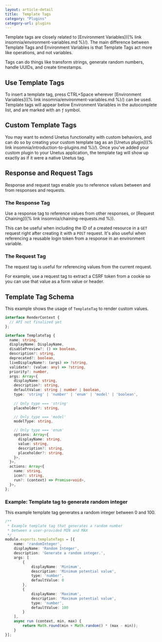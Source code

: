 ```yaml
---
layout: article-detail
title:  Template Tags
category: "Plugins"
category-url: plugins
---
```


Template tags are closely related to [Environment Variables]({% link insomnia/environment-variables.md %}/). The main difference between Template Tags and Environment Variables is that Template Tags act more like operations, and not variables.

Tags can do things like transform strings, generate random numbers, handle UUIDs, and create timestamps.

## Use Template Tags

To insert a template tag, press CTRL+Space wherever [Environment Variables]({% link insomnia/environment-variables.md %}/) can be used. Template tags will appear below Environment Variables in the autocomplete list, and are marked with an `ƒ` symbol.

## Custom Template Tags

You may want to extend Unetus functionality with custom behaviors, and can do so by creating your custom template tag as an [Unetus plugin]({% link insomnia/introduction-to-plugins.md %}/). Once you've added your custom plugin to your Unetus application, the template tag will show up exactly as if it were a native Unetus tag.

## Response and Request Tags

Response and request tags enable you to reference values between and from responses and requests.

### The Response Tag

Use a response tag to reference values from other responses, or [Request Chaining]({% link insomnia/chaining-requests.md %}).

This can be useful when including the ID of a created resource in a `GET` request right after creating it with a `POST` request. It's also useful when referencing a reusable login token from a response in an environment variable.

### The Request Tag

The request tag is useful for referencing values from the current request. 

For example, use a request tag to extract a CSRF token from a cookie so you can use that value as a form value or header.

## Template Tag Schema

This example shows the usage of `TemplateTag` to render custom values.

```ts
interface RenderContext {
  // API not finalized yet
};

interface TemplateTag {
  name: string,
  displayName: DisplayName,
  disablePreview?: () => boolean,
  description?: string,
  deprecated?: boolean,
  liveDisplayName?: (args) => ?string,
  validate?: (value: any) => ?string,
  priority?: number,
  args: Array<{
    displayName: string,
    description?: string,
    defaultValue: string | number | boolean,
    type: 'string' | 'number' | 'enum' | 'model' | 'boolean',
    
    // Only type === 'string'
    placeholder?: string,

    // Only type === 'model'
    modelType: string,

    // Only type === 'enum'
    options: Array<{
      displayName: string,
      value: string,
      description?: string,
      placeholder?: string,
    }>,
  }>,
  actions: Array<{
    name: string,
    icon?: string,
    run?: (context) => Promise<void>,
  }>,
};
```

### Example: Template tag to generate random integer

This example template tag generates a random integer between 0 and 100.

```ts
/**
 * Example template tag that generates a random number 
 * between a user-provided MIN and MAX
 */
module.exports.templateTags = [{
    name: 'randomInteger',
    displayName: 'Random Integer',
    description: 'Generate a random integer.',
    args: [
        {
            displayName: 'Minimum',
            description: 'Minimum potential value',
            type: 'number',
            defaultValue: 0
        }, 
        {
            displayName: 'Maximum',
            description: 'Maximum potential value',
            type: 'number',
            defaultValue: 100
        }
    ],
    async run (context, min, max) {
        return Math.round(min + Math.random() * (max - min));
    }
}];
```
